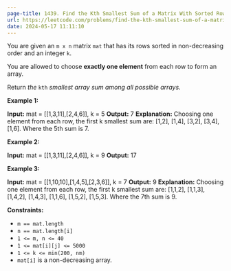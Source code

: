 ```yaml
---
page-title: 1439. Find the Kth Smallest Sum of a Matrix With Sorted Rows
url: https://leetcode.com/problems/find-the-kth-smallest-sum-of-a-matrix-with-sorted-rows/description/
date: 2024-05-17 11:11:10
---
```

You are given an `m x n` matrix `mat` that has its rows sorted in non-decreasing order and an integer `k`.

You are allowed to choose **exactly one element** from each row to form an array.

Return *the* `kth` *smallest array sum among all possible arrays*.

**Example 1:**

**Input:** mat = \[\[1,3,11\],\[2,4,6\]\], k = 5
**Output:** 7
**Explanation:** Choosing one element from each row, the first k smallest sum are:
\[1,2\], \[1,4\], \[3,2\], \[3,4\], \[1,6\]. Where the 5th sum is 7.

**Example 2:**

**Input:** mat = \[\[1,3,11\],\[2,4,6\]\], k = 9
**Output:** 17

**Example 3:**

**Input:** mat = \[\[1,10,10\],\[1,4,5\],\[2,3,6\]\], k = 7
**Output:** 9
**Explanation:** Choosing one element from each row, the first k smallest sum are:
\[1,1,2\], \[1,1,3\], \[1,4,2\], \[1,4,3\], \[1,1,6\], \[1,5,2\], \[1,5,3\]. Where the 7th sum is 9.  

**Constraints:**

-   `m == mat.length`
-   `n == mat.length[i]`
-   `1 <= m, n <= 40`
-   `1 <= mat[i][j] <= 5000`
-   `1 <= k <= min(200, nm)`
-   `mat[i]` is a non-decreasing array.
